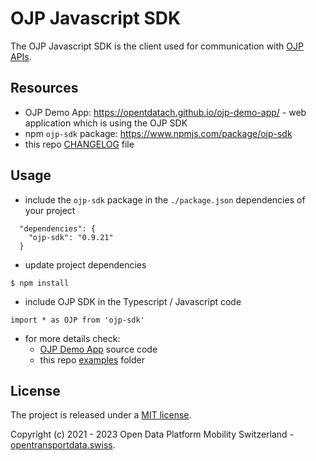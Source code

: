 # OJP Javascript SDK

The OJP Javascript SDK is the client used for communication with [OJP APIs](https://opentransportdata.swiss/en/cookbook/open-journey-planner-ojp/).

## Resources

- OJP Demo App: https://opentdatach.github.io/ojp-demo-app/ - web application which is using the OJP SDK
- npm `ojp-sdk` package: https://www.npmjs.com/package/ojp-sdk
- this repo [CHANGELOG](./CHANGELOG.md) file

## Usage

- include the `ojp-sdk` package in the `./package.json` dependencies of your project 

```
  "dependencies": {
    "ojp-sdk": "0.9.21"
  }
```

- update project dependencies

```
$ npm install
```

- include OJP SDK in the Typescript / Javascript code

```
import * as OJP from 'ojp-sdk'
```

- for more details check:
  - [OJP Demo App](https://github.com/openTdataCH/ojp-demo-app-src) source code
  - this repo [examples](./examples/) folder

## License

The project is released under a [MIT license](./LICENSE).

Copyright (c) 2021 - 2023 Open Data Platform Mobility Switzerland - [opentransportdata.swiss](https://opentransportdata.swiss/en/).
